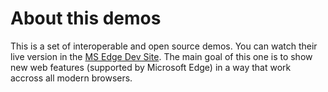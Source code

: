 # About this demos

This is a set of interoperable and open source demos. You can watch their live version in the [MS Edge Dev Site](http://dev.modern.ie/testdrive/). The main goal of this one is to show new web features (supported by Microsoft Edge) in a way that work accross all modern browsers.   